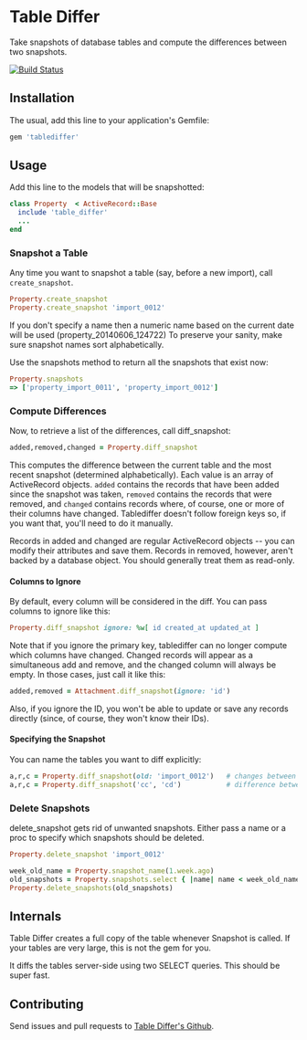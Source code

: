# Table Differ

Take snapshots of database tables and compute the differences between two snapshots.

[![Build Status](https://api.travis-ci.org/bronson/tablediffer.png?branch=master)](http://travis-ci.org/bronson/tablediffer)

## Installation

The usual, add this line to your application's Gemfile:

```ruby
gem 'tablediffer'
```

## Usage

Add this line to the models that will be snapshotted:

```ruby
class Property  < ActiveRecord::Base
  include 'table_differ'
  ...
end
```

### Snapshot a Table

Any time you want to snapshot a table (say, before a new import),
call `create_snapshot`.

```ruby
Property.create_snapshot
Property.create_snapshot 'import_0012'
```

If you don't specify a name then a numeric name based on the current
date will be used (property_20140606_124722)
To preserve your sanity, make sure snapshot names sort alphabetically.

Use the snapshots method to return all the snapshots that exist now:

```ruby
Property.snapshots
=> ['property_import_0011', 'property_import_0012']
```

### Compute Differences

Now, to retrieve a list of the differences, call diff_snapshot:

```ruby
added,removed,changed = Property.diff_snapshot
```

This computes the difference between the current table and the most recent
snapshot (determined alphabetically).  Each value is an array of ActiveRecord
objects.  `added` contains the records that have been added since the snapshot
was taken, `removed` contains the records that were removed, and `changed` contains
records where, of course, one or more of their columns have changed.  Tablediffer
doesn't follow foreign keys so, if you want that, you'll need to do it manually.

Records in added and changed are regular ActiveRecord objects -- you can modify
their attributes and save them.  Records in removed, however, aren't backed by
a database object.  You should generally treat them as read-only.

#### Columns to Ignore

By default, every column will be considered in the diff.
You can pass columns to ignore like this:

```ruby
Property.diff_snapshot ignore: %w[ id created_at updated_at ]
```

Note that if you ignore the primary key, tablediffer can no longer compute which
columns have changed.  Changed records will appear as a simultaneous add and remove,
and the changed column will always be empty.  In those cases, just call it like this:

```ruby
added,removed = Attachment.diff_snapshot(ignore: 'id')
```

Also, if you ignore the ID, you won't be able to update or save any records directly
(since, of course, they won't know their IDs).

#### Specifying the Snapshot

You can name the tables you want to diff explicitly:

```ruby
a,r,c = Property.diff_snapshot(old: 'import_0012')   # changes between the named snapshot and now
a,r,c = Property.diff_snapshot('cc', 'cd')           # difference between the two named snapshots
```

### Delete Snapshots

delete_snapshot gets rid of unwanted snapshots.
Either pass a name or a proc to specify which snapshots should be deleted.

```ruby
Property.delete_snapshot 'import_0012'

week_old_name = Property.snapshot_name(1.week.ago)
old_snapshots = Property.snapshots.select { |name| name < week_old_name }
Property.delete_snapshots(old_snapshots)
```

## Internals

Table Differ creates a full copy of the table whenever Snapshot is called.
If your tables are very large, this is not the gem for you.

It diffs the tables server-side using two SELECT queries.  This should
be super fast.


## Contributing

Send issues and pull requests to [Table Differ's Github](github.com/bronson/tablediffer).
